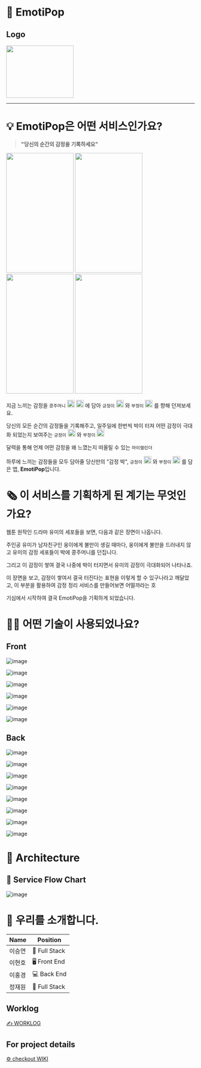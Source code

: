 # 🎊 EmotiPop
## Logo
<img src="https://user-images.githubusercontent.com/73332608/144999214-54e4f52f-d861-41b3-bf65-508dbaf3fa5c.png" width="180" height="140">

----

# 💡 EmotiPop은 어떤 서비스인가요?
> **"당신의 순간의 감정을 기록하세요"**
<div>
 <img src="https://user-images.githubusercontent.com/73332608/146319939-009f6450-db01-4e43-b959-8e3fa01eb8eb.png" width="180" height="320">
 <img src="https://user-images.githubusercontent.com/73332608/146320266-a461f0a7-47b7-4c0a-88fc-1ccb54389fde.png" width="180" height="320">
 <img src="https://user-images.githubusercontent.com/73332608/146323074-57bf601a-d504-4b76-aa32-774b386b31f8.png" width="180" height="320">
 <img src="https://user-images.githubusercontent.com/73332608/146323392-1171c8b9-4342-4bbf-ad68-1b25a44b03f4.png" width="180" height="320">
</div>



 지금 느끼는 감정을 `콩주머니` <img src="https://user-images.githubusercontent.com/73332608/146294522-471f2c50-d1ae-49a5-b8d2-cf35b6a0334a.png" width="20" height="20"> <img src="https://user-images.githubusercontent.com/73332608/146294895-5d59bcea-32b3-4f1d-87bd-7b293c7acc05.png" width="20" height="20"> 에 담아 `긍정이` <img src="https://user-images.githubusercontent.com/73332608/146294649-47656a44-cd3e-4fba-95fa-b315c6d40aeb.png" width="20" height="20"> 와 `부정이` <img src="https://user-images.githubusercontent.com/73332608/146294814-9555f345-9297-494c-8ac5-c94eaa1950ca.png" width="20" 
height="20"> 를 향해 던져보세요.

당신의 모든 순간의 감정들을 기록해주고, 일주일에 한번씩 박이 터져 어떤 감정이 극대화 되었는지 보여주는 `긍정이` <img src="https://user-images.githubusercontent.com/73332608/146294649-47656a44-cd3e-4fba-95fa-b315c6d40aeb.png" width="20" height="20"> 와 `부정이` <img src="https://user-images.githubusercontent.com/73332608/146294814-9555f345-9297-494c-8ac5-c94eaa1950ca.png" width="20" 
height="20">

달력을 통해 언제 어떤 감정을 왜 느꼈는지 떠올릴 수 있는 `마이캘린더`

하루에 느끼는 감정들을 모두 담아줄 당신만의 "감정 박", `긍정이` <img src="https://user-images.githubusercontent.com/73332608/146294649-47656a44-cd3e-4fba-95fa-b315c6d40aeb.png" width="20" height="20"> 와 `부정이` <img src="https://user-images.githubusercontent.com/73332608/146294814-9555f345-9297-494c-8ac5-c94eaa1950ca.png" width="20" 
height="20"> 를 담은 앱, **EmotiPop**입니다.
 
# 🗞  이 서비스를 기획하게 된 계기는 무엇인가요?

웹툰 원작인 드라마 유미의 세포들을 보면, 다음과 같은 장면이 나옵니다. 

주인공 유미가 남자친구인 웅이에게 불만이 생길 때마다, 웅이에게 불만을 드러내지 않고 유미의 감정 세포들이 박에 콩주머니를 던집니다. 

그리고 이 감정이 쌓여 결국 나중에 박이 터지면서 유미의 감정이 극대화되어 나타나죠.

이 장면을 보고, 감정이 쌓여서 결국 터진다는 표현을 이렇게 할 수 있구나라고 깨달았고, 이 부분을 활용하여 감정 정리 서비스를 만들어보면 어떨까라는 호

기심에서 시작하여 결국 EmotiPop을 기획하게 되었습니다.


# 🕵️‍♀️ 어떤 기술이 사용되었나요?

## Front
![image](https://img.shields.io/badge/FRONT-JavaScript-%23F7DF1E?style=for-the-badge&logo=JavaScript)

![image](https://img.shields.io/badge/FRONT-React_Native-%2361DAFB?style=for-the-badge&logo=React)

![image](https://img.shields.io/badge/FRONT-React_Hooks-%2361DAFB?style=for-the-badge&logo=React)

![image](https://img.shields.io/badge/FRONT-Redux-%23764ABC?style=for-the-badge&logo=Redux)

![image](https://img.shields.io/badge/FRONT-Adobe%20Illustrator-%23FF9A00?style=for-the-badge&logo=Adobe%20Illustrator)

![image](https://img.shields.io/badge/FRONT-FlipaClip-%ffffff?style=for-the-badge)

## Back
![image](https://img.shields.io/badge/BACK-JavaScript-%23F7DF1E?style=for-the-badge&logo=JavaScript)

![image](https://img.shields.io/badge/BACK-Node.js-%23339933?style=for-the-badge&logo=Node.js)

![image](https://img.shields.io/badge/BACK-EXPRESS-%23000000?style=for-the-badge&logo=Express)

![image](https://img.shields.io/badge/BACK-Sequelize-%2352B0E7?style=for-the-badge&logo=Sequelize)

![image](https://img.shields.io/badge/BACK-MySQL-%234479A1?style=for-the-badge&logo=MySQL)

![image](https://img.shields.io/badge/BACK-Firebase-%23FFCA28?style=for-the-badge&logo=Firebase)

![image](https://img.shields.io/badge/BACK-Amazon%20S3-%23569A31?style=for-the-badge&logo=Amazon%20S3)


![image](https://user-images.githubusercontent.com/73332608/146317801-a1f5b33b-d46b-49d0-a178-60eabd023e4b.png)

# 🔨 Architecture

## 🔔 Service Flow Chart
![image](https://user-images.githubusercontent.com/73332608/146293110-3bf744b4-7745-41b1-853f-f3feeb2899f2.png)

# 📢 우리를 소개합니다.
|Name|Position|
|------|---|
|이승연|🏁 Full Stack|
|이현호|🖥 Front End|
|이홍경|💻 Back End|
|정재원|🏁 Full Stack|

## Worklog
[✍️ WORKLOG](https://github.com/codestates/EmotiPop/wiki/%E2%9C%8F%EF%B8%8F)

## For project details
[⚙️ checkout WIKI](https://github.com/codestates/EmotiPop/wiki)
